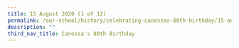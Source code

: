 ```yaml
---
title: 15 August 2020 (1 of 12)
permalink: /our-school/history/celebrating-canossas-80th-birthday/15-august-2020-1-of-12
description: ""
third_nav_title: Canossa's 80th Birthday
---
```

